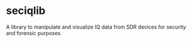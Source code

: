 # seciqlib
A library to manipulate and visualize IQ data from SDR devices for security and forensic purposes.
